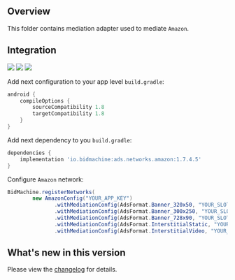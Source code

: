 ## Overview

This folder contains mediation adapter used to mediate `Amazon`.

## Integration

[<img src="https://img.shields.io/badge/Min%20SDK%20version-1.7.4-brightgreen">](https://github.com/bidmachine/BidMachine-Android-SDK)
[<img src="https://img.shields.io/badge/Network%20Adapter%20version-1.7.4.5-brightgreen">](https://artifactory.bidmachine.io/bidmachine/io/bidmachine/ads.networks.amazon/1.7.4.5/)
[<img src="https://img.shields.io/badge/Network%20version-8.4.3-blue">](https://ams.amazon.com/webpublisher/uam/docs/mobile-integration-documentation/other-ad-server-integration.html)

Add next configuration to your app level `build.gradle`:

```groovy
android {
    compileOptions {
        sourceCompatibility 1.8
        targetCompatibility 1.8
    }
}
```

Add next dependency to you `build.gradle`:

```groovy
dependencies {
    implementation 'io.bidmachine:ads.networks.amazon:1.7.4.5'
}
```

Configure `Amazon` network:

```java
BidMachine.registerNetworks(
        new AmazonConfig("YOUR_APP_KEY")
               .withMediationConfig(AdsFormat.Banner_320x50, "YOUR_SLOT_UUID")
               .withMediationConfig(AdsFormat.Banner_300x250, "YOUR_SLOT_UUID")
               .withMediationConfig(AdsFormat.Banner_728x90, "YOUR_SLOT_UUID")
               .withMediationConfig(AdsFormat.InterstitialStatic, "YOUR_SLOT_UUID")
               .withMediationConfig(AdsFormat.InterstitialVideo, "YOUR_SLOT_UUID"));
```

## What's new in this version

Please view the [changelog](CHANGELOG.md) for details.